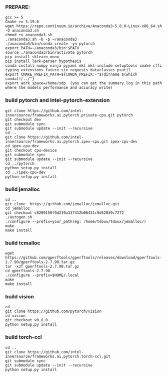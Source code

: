### PREPARE:
    gcc >= 5
    Cmake >= 3.19.6
    wget https://repo.continuum.io/archive/Anaconda3-5.0.0-Linux-x86_64.sh -O anaconda3.sh
    chmod +x anaconda3.sh
    ./anaconda3.sh -b -p ~/anaconda3
    ./anaconda3/bin/conda create -yn pytorch
    export PATH=~/anaconda3/bin:$PATH
    source ./anaconda3/bin/activate pytorch
    pip install sklearn onnx
    pip install lark-parser hypothesis
    conda install numpy ninja pyyaml mkl mkl-include setuptools cmake cffi typing_extensions future six requests dataclasses psutil
    export CMAKE_PREFIX_PATH=${CONDA_PREFIX:-"$(dirname $(which conda))/../"}
    export work_space=/home/sdp  (you can get the summary.log in this path where the models performance and accuracy write)   

### build pytorch and intel-pytorch-extension
    git clone https://github.com/intel-innersource/frameworks.ai.pytorch.private-cpu.git pytorch
    git checkout dev
    git submodule sync
    git submodule update --init --recursive
    cd ..
    git clone https://github.com/intel-innersource/frameworks.ai.pytorch.ipex-cpu.git ipex-cpu-dev
    cd ipex-cpu-dev
    git checkout cpu-device
    git submodule sync
    git submodule update --init --recursive
    cd ../pytorch
    python setup.py install
    cd ../ipex-cpu-dev
    python setup.py install

### build jemalloc
    cd ..
    git clone  https://github.com/jemalloc/jemalloc.git    
    cd jemalloc
    git checkout c8209150f9d219a137412b06431c9d52839c7272
    ./autogen.sh
    ./configure --prefix=your_path(eg: /home/tdoux/tdoux/jemalloc/)
    make
    make install

### build tcmalloc 
    wget https://github.com/gperftools/gperftools/releases/download/gperftools-2.7.90/gperftools-2.7.90.tar.gz
    tar -xzf gperftools-2.7.90.tar.gz 
    cd gperftools-2.7.90
    ./configure --prefix=$HOME/.local
    make
    make install

### build vision
    cd ..
    git clone https://github.com/pytorch/vision
    cd vision
    git checkout v0.8.0
    python setup.py install

### build torch-ccl 
    cd ..
    git clone https://github.com/intel-innersource/frameworks.ai.pytorch.torch-ccl.git
    git submodule sync 
    git submodule update --init --recursive
    python setup.py install 

